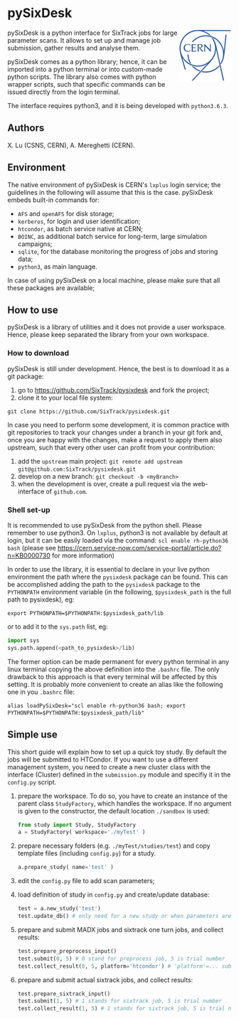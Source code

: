 # pySixDesk

<img src="CERN-logo.png" align="right">

pySixDesk is a python interface for SixTrack jobs for large parameter scans.
It allows to set up and manage job submission, gather results and analyse them.

pySixDesk comes as a python library; hence, it can be imported into a python terminal or into custom-made python scripts.
The library also comes with python wrapper scripts, such that specific commands can be issued directly from the login terminal.

The interface requires python3, and it is being developed with `python3.6.3`.

## Authors

X.&nbsp;Lu (CSNS, CERN),
A.&nbsp;Mereghetti (CERN).

## Environment

The native environment of pySixDesk is CERN's `lxplus` login service; the guidelines in the following will assume that this is the case.
pySixDesk embeds built-in commands for:
   * `AFS` and `openAFS` for disk storage;
   * `kerberos`, for login and user identification;
   * `htcondor`, as batch service native at CERN;
   * `BOINC`, as additional batch service for long-term, large simulation campaigns;
   * `sqlite`, for the database monitoring the progress of jobs and storing data;
   * `python3`, as main language.
   
In case of using pySixDesk on a local machine, please make sure that all these packages are available;

## How to use

pySixDesk is a library of utilities and it does not provide a user workspace.
Hence, please keep separated the library from your own workspace.

### How to download
pySixDesk is still under development. Hence, the best is to download it as a git package:
   1. go to https://github.com/SixTrack/pysixdesk and fork the project;
   1. clone it to your local file system:
   ```shell
git clone https://github.com/SixTrack/pysixdesk.git
```

In case you need to perform some development, it is common practice with git repositories to track your changes under a branch in your git fork and, once you are happy with the changes, make a request to apply them also upstream, such that every other user can profit from your contribution:
   1. add the `upstream` main project: `git remote add upstream git@github.com:SixTrack/pysixdesk.git`
   1. develop on a new branch: `git checkout -b <myBranch>`
   1. when the development is over, create a pull request via the web-interface of `github.com`.

### Shell set-up
It is recommended to use pySixDesk from the python shell.
Please remember to use python3.
On `lxplus`, python3 is not available by default at login, but it can be easily loaded via the command:
`scl enable rh-python36 bash`
(please see https://cern.service-now.com/service-portal/article.do?n=KB0000730 for more information)

In order to use the library, it is essential to declare in your live python environment the path where the `pysixdesk` package can be found.
This can be accomplished adding the path to the `pysixdesk` package to the `PYTHONPATH` environment variable (in the following, `$pysixdesk_path` is the full path to pysixdesk), eg:
```shell
export PYTHONPATH=$PYTHONPATH:$pysixdesk_path/lib
```
or to add it to the `sys.path` list, eg:
```python
import sys
sys.path.append(<path_to_pysixdesk>/lib)
```
The former option can be made permanent for every python terminal in any linux terminal copying the above definition into the ```.bashrc``` file.
The only drawback to this approach is that every terminal will be affected by this setting.
It is probably more convenient to create an alias like the following one in you ```.bashrc``` file:
```shell
alias loadPySixDesk="scl enable rh-python36 bash; export PYTHONPATH=$PYTHONPATH:$pysixdesk_path/lib"
```

## Simple use
This short guide will explain how to set up a quick toy study.
By default the jobs will be submitted to HTCondor. If you want to use a different management system, you need to create a new cluster class with the interface (Cluster) defined in the `submission.py` module and specifiy it in the `config.py` script.

   1. prepare the workspace. To do so, you have to create an instance of the parent class `StudyFactory`, which handles the workspace. If no argument is given to the constructor, the default location `./sandbox` is used:
   
      ```python
      from study import Study, StudyFactory
      a = StudyFactory( workspace='./myTest' )
      ```
   
   1. prepare necessary folders (e.g. `./myTest/studies/test`) and copy template files (including `config.py`) for a study.
   
      ```python
      a.prepare_study( name='test' )
      ```
   
   1. edit the `config.py` file to add scan parameters;
   
   1. load definition of study in `config.py` and create/update database:
   
      ```python
      test = a.new_study('test')
      test.update_db() # only need for a new study or when parameters are changed
      ```

   1. prepare and submit MADX jobs and sixtrack one turn jobs, and collect results:
   
      ```python
      test.prepare_preprocess_input()
      test.submit(0, 5) # 0 stand for preprocess job, 5 is trial number 
      test.collect_result(0, 5, platform='htcondor') # 'platform'=... submits a collection job to HTCondor
      ```

   1. prepare and submit actual sixtrack jobs, and collect results:

      ```python
      test.prepare_sixtrack_input()
      test.submit(1, 5) # 1 stands for sixtrack job, 5 is trial number 
      test.collect_result(1, 5) # 1 stands for sixtrack job, 5 is trial number 
      ```
